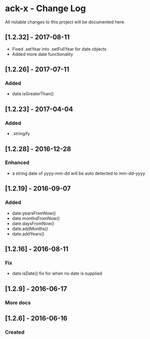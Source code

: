 # ack-x - Change Log
All notable changes to this project will be documented here.

## [1.2.32] - 2017-08-11
- Fixed .setYear into .setFullYear for date objects
- Added more date functionality

## [1.2.26] - 2017-07-11
### Added
- date.isGreaterThan()

## [1.2.23] - 2017-04-04
### Added
- .stringify

## [1.2.28] - 2016-12-28
### Enhanced
- a string date of yyyy-mm-dd will be auto detected to mm-dd-yyyy


## [1.2.19] - 2016-09-07
### Added
- date.yearsFromNow()
- date.monthsFromNow()
- date.daysFromNow()
- date.addMonths()
- date.addYears()

## [1.2.16] - 2016-08-11
### Fix
- date.isDate() fix for when no date is supplied


## [1.2.9] - 2016-06-17
### More docs

## [1.2.6] - 2016-06-16
### Created
